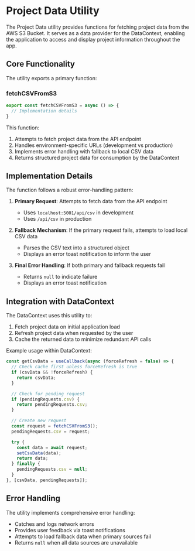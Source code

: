 # Project Data Utility

The Project Data utility provides functions for fetching project data from the AWS S3 Bucket. It serves as a data provider for the DataContext, enabling the application to access and display project information throughout the app.

## Core Functionality

The utility exports a primary function:

### fetchCSVFromS3

```javascript
export const fetchCSVFromS3 = async () => {
  // Implementation details
}
```

This function:

1. Attempts to fetch project data from the API endpoint
2. Handles environment-specific URLs (development vs production)
3. Implements error handling with fallback to local CSV data
4. Returns structured project data for consumption by the DataContext

## Implementation Details

The function follows a robust error-handling pattern:

1. **Primary Request**: Attempts to fetch data from the API endpoint

      - Uses `localhost:5001/api/csv` in development
      - Uses `/api/csv` in production

2. **Fallback Mechanism**: If the primary request fails, attempts to load local CSV data

      - Parses the CSV text into a structured object
      - Displays an error toast notification to inform the user

3. **Final Error Handling**: If both primary and fallback requests fail

      - Returns `null` to indicate failure
      - Displays an error toast notification

## Integration with DataContext

The DataContext uses this utility to:

1. Fetch project data on initial application load
2. Refresh project data when requested by the user
3. Cache the returned data to minimize redundant API calls

Example usage within DataContext:

```javascript
const getCsvData = useCallback(async (forceRefresh = false) => {
  // Check cache first unless forceRefresh is true
  if (csvData && !forceRefresh) {
    return csvData;
  }

  // Check for pending request
  if (pendingRequests.csv) {
    return pendingRequests.csv;
  }

  // Create new request
  const request = fetchCSVFromS3();
  pendingRequests.csv = request;

  try {
    const data = await request;
    setCsvData(data);
    return data;
  } finally {
    pendingRequests.csv = null;
  }
}, [csvData, pendingRequests]);
```

## Error Handling

The utility implements comprehensive error handling:

- Catches and logs network errors
- Provides user feedback via toast notifications
- Attempts to load fallback data when primary sources fail
- Returns `null` when all data sources are unavailable

